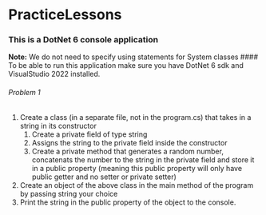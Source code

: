 # PracticeLessons
### This is a DotNet 6 console application
<p><strong>Note:</strong> We do not need to specify using statements for System classes
#### To be able to run this application make sure you have DotNet 6 sdk and VisualStudio 2022 installed.


###### Problem 1
<p>
	<ol>
		<li>Create a class (in a separate file, not in the program.cs) that takes in a string in its constructor
			<ol>
				<li>Create a private field of type string</li>
				<li>Assigns the string to the private field inside the constructor</li>
				<li>Create a private method that generates a random number, concatenats the number to the string in the private field and store it in a public property (meaning this public property will only have public getter and no setter or private setter)</li>
			</ol>
		</li>
		<li>Create an object of the above class in the main method of the program by passing string your choice</li>
		<li>Print the string in the public property of the object to the console.</li>
	</ol>
</p>


